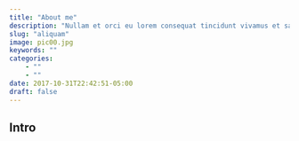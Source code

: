 ```yaml
---
title: "About me"
description: "Nullam et orci eu lorem consequat tincidunt vivamus et sagittis magna sed nunc rhoncus condimentum sem. In efficitur ligula tate urna. Maecenas massa sed magna lacinia magna pellentesque lorem ipsum dolor. Nullam et orci eu lorem consequat tincidunt. Vivamus et sagittis tempus."
slug: "aliquam"
image: pic00.jpg
keywords: ""
categories: 
    - ""
    - ""
date: 2017-10-31T22:42:51-05:00
draft: false
---
```

## Intro